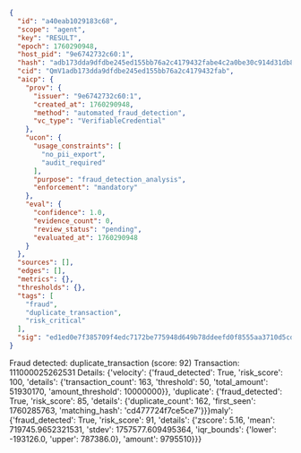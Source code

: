 ```json
{
  "id": "a40eab1029183c68",
  "scope": "agent",
  "key": "RESULT",
  "epoch": 1760290948,
  "host_pid": "9e6742732c60:1",
  "hash": "adb173dda9dfdbe245ed155bb76a2c4179432fabe4c2a0be30c914d31db867ee",
  "cid": "QmV1adb173dda9dfdbe245ed155bb76a2c4179432fab",
  "aicp": {
    "prov": {
      "issuer": "9e6742732c60:1",
      "created_at": 1760290948,
      "method": "automated_fraud_detection",
      "vc_type": "VerifiableCredential"
    },
    "ucon": {
      "usage_constraints": [
        "no_pii_export",
        "audit_required"
      ],
      "purpose": "fraud_detection_analysis",
      "enforcement": "mandatory"
    },
    "eval": {
      "confidence": 1.0,
      "evidence_count": 0,
      "review_status": "pending",
      "evaluated_at": 1760290948
    }
  },
  "sources": [],
  "edges": [],
  "metrics": {},
  "thresholds": {},
  "tags": [
    "fraud",
    "duplicate_transaction",
    "risk_critical"
  ],
  "sig": "ed1ed0e7f385709f4edc7172be775948d649b78ddeefd0f8555aa3710d5cdbc5"
}
```

Fraud detected: duplicate_transaction (score: 92)
Transaction: 111000025262531
Details: {'velocity': {'fraud_detected': True, 'risk_score': 100, 'details': {'transaction_count': 163, 'threshold': 50, 'total_amount': 51930170, 'amount_threshold': 10000000}}, 'duplicate': {'fraud_detected': True, 'risk_score': 85, 'details': {'duplicate_count': 162, 'first_seen': 1760285763, 'matching_hash': 'cd477724f7ce5ce7'}}}maly': {'fraud_detected': True, 'risk_score': 91, 'details': {'zscore': 5.16, 'mean': 719745.9652321531, 'stdev': 1757577.609495364, 'iqr_bounds': {'lower': -193126.0, 'upper': 787386.0}, 'amount': 9795510}}}